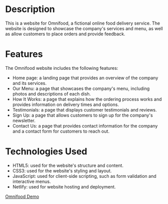 # Description

This is a website for Omnifood, a fictional online food delivery service. The website is designed to showcase the company's services and menu, as well as allow customers to place orders and provide feedback.

# Features

The Omnifood website includes the following features:

- Home page: a landing page that provides an overview of the company and its services.
- Our Menu: a page that showcases the company's menu, including photos and descriptions of each dish.
- How It Works: a page that explains how the ordering process works and provides information on delivery times and options.
- Testimonials: a page that displays customer testimonials and reviews.
- Sign Up: a page that allows customers to sign up for the company's newsletter.
- Contact Us: a page that provides contact information for the company and a contact form for customers to reach out.

# Technologies Used

- HTML5: used for the website's structure and content.
- CSS3: used for the website's styling and layout.
- JavaScript: used for client-side scripting, such as form validation and interactive menus.
- Netlify: used for website hosting and deployment.

[Omnifood Demo](https://olenitut-omnifood.netlify.app/)

